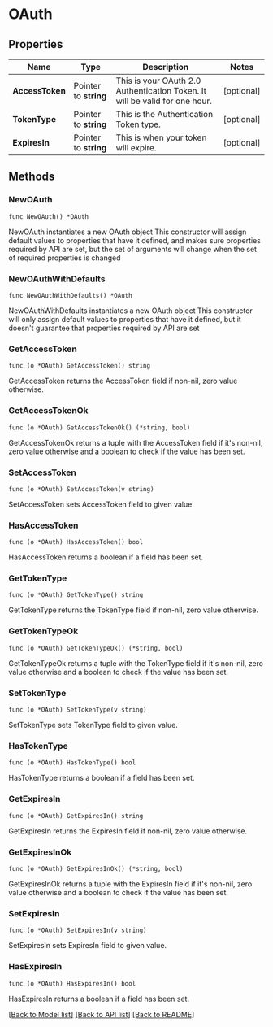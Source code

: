 # OAuth

## Properties

Name | Type | Description | Notes
------------ | ------------- | ------------- | -------------
**AccessToken** | Pointer to **string** | This is your OAuth 2.0 Authentication Token. It will be valid for one hour. | [optional] 
**TokenType** | Pointer to **string** | This is the Authentication Token type. | [optional] 
**ExpiresIn** | Pointer to **string** | This is when your token will expire. | [optional] 

## Methods

### NewOAuth

`func NewOAuth() *OAuth`

NewOAuth instantiates a new OAuth object
This constructor will assign default values to properties that have it defined,
and makes sure properties required by API are set, but the set of arguments
will change when the set of required properties is changed

### NewOAuthWithDefaults

`func NewOAuthWithDefaults() *OAuth`

NewOAuthWithDefaults instantiates a new OAuth object
This constructor will only assign default values to properties that have it defined,
but it doesn't guarantee that properties required by API are set

### GetAccessToken

`func (o *OAuth) GetAccessToken() string`

GetAccessToken returns the AccessToken field if non-nil, zero value otherwise.

### GetAccessTokenOk

`func (o *OAuth) GetAccessTokenOk() (*string, bool)`

GetAccessTokenOk returns a tuple with the AccessToken field if it's non-nil, zero value otherwise
and a boolean to check if the value has been set.

### SetAccessToken

`func (o *OAuth) SetAccessToken(v string)`

SetAccessToken sets AccessToken field to given value.

### HasAccessToken

`func (o *OAuth) HasAccessToken() bool`

HasAccessToken returns a boolean if a field has been set.

### GetTokenType

`func (o *OAuth) GetTokenType() string`

GetTokenType returns the TokenType field if non-nil, zero value otherwise.

### GetTokenTypeOk

`func (o *OAuth) GetTokenTypeOk() (*string, bool)`

GetTokenTypeOk returns a tuple with the TokenType field if it's non-nil, zero value otherwise
and a boolean to check if the value has been set.

### SetTokenType

`func (o *OAuth) SetTokenType(v string)`

SetTokenType sets TokenType field to given value.

### HasTokenType

`func (o *OAuth) HasTokenType() bool`

HasTokenType returns a boolean if a field has been set.

### GetExpiresIn

`func (o *OAuth) GetExpiresIn() string`

GetExpiresIn returns the ExpiresIn field if non-nil, zero value otherwise.

### GetExpiresInOk

`func (o *OAuth) GetExpiresInOk() (*string, bool)`

GetExpiresInOk returns a tuple with the ExpiresIn field if it's non-nil, zero value otherwise
and a boolean to check if the value has been set.

### SetExpiresIn

`func (o *OAuth) SetExpiresIn(v string)`

SetExpiresIn sets ExpiresIn field to given value.

### HasExpiresIn

`func (o *OAuth) HasExpiresIn() bool`

HasExpiresIn returns a boolean if a field has been set.


[[Back to Model list]](../README.md#documentation-for-models) [[Back to API list]](../README.md#documentation-for-api-endpoints) [[Back to README]](../README.md)


